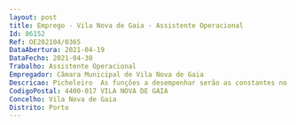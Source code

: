 ```yaml
--- 
layout: post
title: Emprego - Vila Nova de Gaia - Assistente Operacional
Id: 86152
Ref: OE202104/0365
DataAbertura: 2021-04-19
DataFecho: 2021-04-30
Trabalho: Assistente Operacional
Empregador: Câmara Municipal de Vila Nova de Gaia
Descricao: Picheleiro  As funções a desempenhar serão as constantes no anexo à Lei n.º 35 2014, de 20 de junho, referidas no n.º 2 do artigo 88.º da Lei citada, a que corresponde o grau 1 de complexidade funcional  realização de trabalhos de limpeza e desobstrução  execução de redes de drenagem de águas residuais e pluviais e respetivos ramais de e ligação, assentando tubagens e acessórios necessários e realização de trabalhos de pichelaria na manutenção das infraestruturas da rede de saneamento,  executar outros serviços de caráter geral e de forma esporádica, a que obrigue a conveniência de serviço e que se enquadrem na carreira de assistente operacional.
CodigoPostal: 4400-017 VILA NOVA DE GAIA
Concelho: Vila Nova de Gaia
Distrito: Porto
--- 
```

